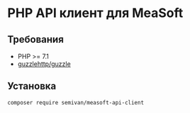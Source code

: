 # PHP API клиент для MeaSoft

## Требования
* PHP >= 7.1
* [guzzlehttp/guzzle](https://github.com/guzzle/guzzle/)


## Установка
```sh
composer require semivan/measoft-api-client
```